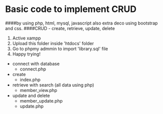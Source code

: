 # Basic code to implement CRUD
####by using php, html, mysql, javascript also extra deco using bootstrap and css.
####CRUD - create, retrieve, update, delete

1. Active xampp
2. Upload this folder inside 'htdocs' folder
3. Go to phpmy admmin to import 'library.sql' file
4. Happy trying!

- connect with database
  - connect.php
- create
  - index.php
- retrieve with search (all data using php)
  - member_view.php
- update and delete
  - member_update.php
  - update.php
  
  
